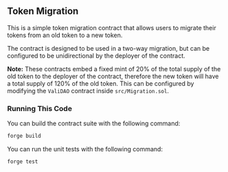 ## Token Migration

This is a simple token migration contract that allows users to migrate their tokens from an old token to a new token.

The contract is designed to be used in a two-way migration, but can be configured to be unidirectional by the deployer of the contract.

**Note:** These contracts embed a fixed mint of 20% of the total supply of the old token to the deployer of the contract, therefore the new token will have a total supply of 120% of the old token. This can be configured by modifying the `ValiDAO` contract inside `src/Migration.sol`.

### Running This Code

You can build the contract suite with the following command:

```bash
forge build
```

You can run the unit tests with the following command:
```bash
forge test
```
